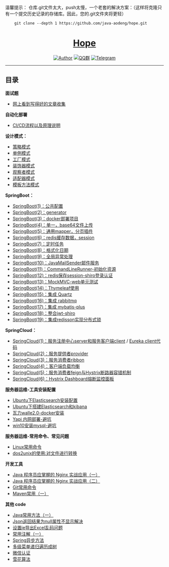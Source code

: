 温馨提示： 仓库.git文件太大，push太慢，一个老套的解决方案：（这样将克隆只有一个提交历史记录的存储库。因此，您的.git文件夹将更轻）
```    
    git clone --depth 1 https://github.com/java-aodeng/hope.git
```
<h1 align="center"><a href="https://github.com/java-aodeng" target="_blank">Hope</a></h1>

<p align="center">
<a href="https://github.com/java-aodeng"><img alt="Author" src="https://img.shields.io/badge/author-%E4%BD%8E%E8%B0%83%E5%B0%8F%E7%86%8A%E7%8C%AB-blue.svg"/></a>
<a href="https://jq.qq.com/?_wv=1027&k=574chhz"><img alt="QQ群" src="https://img.shields.io/badge/chat-%E4%BD%8E%E8%B0%83%E5%B0%8F%E7%86%8A%E7%8C%ABQQ%E7%BE%A4-yellow.svg"/></a>
<a href="https://t.me/joinchat/LSsyBxVKLGEkF5MtIhg6TQ"><img alt="Telegram" src="https://img.shields.io/badge/telegram-%E4%BD%8E%E8%B0%83%E5%B0%8F%E7%86%8A%E7%8C%AB--%E5%AE%98%E6%96%B9%E9%83%A8%E8%90%BD-orange.svg"/></a>
</p>

------------------------------

## 目录

**面试题**
- [网上看到写得好的文章收集](https://github.com/java-aodeng/JavaGuide/blob/master/README.md)

**自动化部署**
- [CI/CD流程以及原理说明](https://gitbook.cn/gitchat/activity/5daac87dd39d6a72d183b52c?utm_source=weixinNotification)

**设计模式：**
- [策略模式](https://github.com/java-aodeng/hope/tree/master/docs/design-pattern/design-pattern1)
- [单例模式](https://github.com/java-aodeng/hope/tree/master/docs/design-pattern/design-pattern2)
- [工厂模式](https://github.com/java-aodeng/hope/tree/master/docs/design-pattern/design-pattern3)
- [装饰器模式](https://github.com/java-aodeng/hope/blob/master/docs/design-pattern/design-pattern4/learn/DecoratorMode.md)
- [观察者模式](https://github.com/java-aodeng/hope/blob/master/docs/design-pattern/design-pattern5/src/1.md)
- [适配器模式](https://github.com/java-aodeng/hope/blob/master/docs/design-pattern/20190717/src/1.md)
- [模板方法模式](https://github.com/java-aodeng/hope/blob/master/docs/design-pattern/20190718/src/1.md)

**SpringBoot：**
- [SpringBoot(1)：公共配置](https://github.com/java-aodeng/hope/tree/master/docs/springboot/springboot1-public-pom)
- [SpringBoot(2)：generator](https://github.com/java-aodeng/hope/tree/master/docs/springboot/springboot2-generator)
- [SpringBoot(3)：docker部署项目](https://github.com/java-aodeng/hope/tree/master/docs/springboot/springboot3-docker)
- [SpringBoot(4)：单一，base64文件上传](https://github.com/java-aodeng/hope/tree/master/docs/springboot/springboot4-file-upload)
- [SpringBoot(5)：通用mapper，分页插件](https://github.com/java-aodeng/hope/tree/master/docs/springboot/springboot5-mapper-pagehelper)
- [SpringBoot(6)：redis缓存数据，session](https://github.com/java-aodeng/hope/tree/master/docs/springboot/springboot6-redis-session)
- [SpringBoot(7)：定时任务](https://github.com/java-aodeng/hope/tree/master/docs/springboot/springboot7-timed-task)
- [SpringBoot(8)：格式化日期](https://github.com/java-aodeng/hope/tree/master/docs/springboot/springboot8-date-format)
- [SpringBoot(9)：全局异常处理](https://github.com/java-aodeng/hope/tree/master/docs/springboot/springboot9-exception-manager)
- [SpringBoot(10)：JavaMailSender邮件服务](https://github.com/java-aodeng/hope/tree/master/docs/springboot/springboot10-email)
- [SpringBoot(11)：CommandLineRunner-初始化资源](https://github.com/java-aodeng/hope/tree/master/docs/springboot/springboot11-CommandLineRunner)
- [SpringBoot(12)：redis保存session-shiro登录认证](https://github.com/java-aodeng/hope/tree/master/docs/springboot/springboot12-shiro-redis)
- [SpringBoot(13)：MockMVC-web单元测试](https://github.com/java-aodeng/hope/tree/master/docs/springboot/springboot13-starter-test)
- [SpringBoot(14)：Thymeleaf使用](https://github.com/java-aodeng/hope/tree/master/docs/springboot/springboot14-thymeleaf)
- [SpringBoot(15)：集成 Quartz](https://github.com/java-aodeng/hope/tree/master/docs/springboot/springboot15-quartz)
- [SpringBoot(16)：集成 rabbitmq](https://github.com/java-aodeng/hope/tree/master/docs/springboot/springboot16-rabbitmq)
- [SpringBoot(17)：集成 mybatis-plus](https://github.com/java-aodeng/hope/tree/master/docs/springboot/springboot17-mybatis-plus)
- [SpringBoot(18)：整合jwt-shiro](https://github.com/java-aodeng/hope/tree/master/docs/springboot/springboot18-jwt-shiro)
- [SpringBoot(19)：集成redisson实现分布式锁](https://github.com/java-aodeng/hope/tree/master/docs/springboot/springboot19-redisson-distributed-locks)

**SpringCloud：**
- [SpringCloud(1)：服务注册中心server和服务客户端client](https://github.com/java-aodeng/hope/tree/master/docs/springcloud/micro-service1-eureka-server) / [Eureka client代码](https://github.com/java-aodeng/hope/tree/master/docs/micro-service1-eureka-client)
- [SpringCloud(2)：服务提供者provider](https://github.com/java-aodeng/hope/tree/master/docs/springcloud/micro-service2-eureka-provider)
- [SpringCloud(3)：服务消费者ribbon](https://github.com/java-aodeng/hope/tree/master/docs/springcloud/micro-service3-eureka-ribbon)
- [SpringCloud(4)：客户端负载均衡](https://aodeng.cc/archives/khdfzjhs)
- [SpringCloud(5)：服务消费者feign与Hystrix断路器容错机制](https://github.com/java-aodeng/hope/tree/master/docs/springcloud/micro-service5-feign)
- [SpringCloud(6)：Hystrix Dashboard熔断监控面板](https://github.com/java-aodeng/hope/tree/master/docs/springcloud/micro-service6-hystrixdashboard)

**服务器运维-工具安装配置**
- [Ubuntu下Elasticsearch安装配置](https://github.com/java-aodeng/hope/tree/master/docs/ubuntu/es.md)
- [Ubuntu下搭建Elasticsearch和kibana](https://github.com/java-aodeng/hope/tree/master/docs/ubuntu/Elasticsearch-kibana.md)
- [瓦力walle2.0-docker安装](https://github.com/java-aodeng/hope/tree/master/docs/good-code/瓦力walle2.0-docker安装.md)
- [Yapi 内网部署-避坑](https://github.com/java-aodeng/hope/blob/master/docs/Avoid-pit-notes-2021/Yapi%20%E5%86%85%E7%BD%91%E9%83%A8%E7%BD%B2-%E9%81%BF%E5%9D%91.md)
- [win10安装mysql-避坑](https://github.com/java-aodeng/hope/blob/master/docs/Avoid-pit-notes-2021/win10%E5%AE%89%E8%A3%85mysql-%E9%81%BF%E5%9D%91%E7%AC%94%E8%AE%B02021.md)

**服务器运维-常用命令、常见问题**
- [Linux常用命令](https://github.com/java-aodeng/hope/tree/master/docs/linux/linux常用命令.md)
- [dos2unix的使用:对文件进行转换](https://github.com/java-aodeng/hope/blob/master/docs/linux/dos2unix.md)

**开发工具**
- [Java 程序员应掌握的 Nginx 实战应用（一）](https://github.com/java-aodeng/hope/tree/master/docs/nginx/nginx1.md)
- [Java 程序员应掌握的 Nginx 实战应用（二）](https://github.com/java-aodeng/hope/tree/master/docs/nginx/nginx2.md)
- [Git常用命令](https://github.com/java-aodeng/hope/tree/master/docs/git/git1.md)
- [Maven常用（一）](https://github.com/java-aodeng/hope/blob/master/docs/mvn.md)

**其他 code**
- [Java常用方法（一）](https://github.com/java-aodeng/hope/blob/master/docs/java/java1.md)
- [Json返回结果为null属性不显示解决](https://github.com/java-aodeng/hope/blob/master/docs/json/json1.md)
- [设置ie导出Excel乱码问题](https://github.com/java-aodeng/hope/blob/master/docs/ie/ieExcel1.md)
- [常用注解（一）](https://github.com/java-aodeng/hope/blob/master/docs/Annotation/annotation1.md)
- [Spring异步方法](https://github.com/java-aodeng/hope/blob/master/docs/spring/spring1.md)
- [多级菜单递归遍历成树](https://github.com/java-aodeng/hope/tree/master/docs/good-code/多级菜单递归遍历成树.md)
- [微信认证](https://github.com/java-aodeng/hope/tree/master/docs/good-code/微信认证.md)
- [雪花算法](https://github.com/java-aodeng/hope/tree/master/docs/good-code/雪花算法.md)

